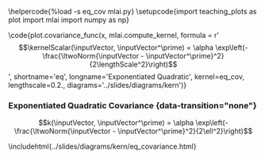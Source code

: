 \helpercode{%load -s eq_cov mlai.py}
\setupcode{import teaching_plots as plot
import mlai
import numpy as np}


\code{plot.covariance_func(x, mlai.compute_kernel, 
                     formula = r'$$\kernelScalar(\inputVector, \inputVector^\prime) = \alpha \exp\left(-\frac{\ltwoNorm{\inputVector - \inputVector^\prime}^2}{2\lengthScale^2}\right)$$', 
                     shortname='eq', 
                     longname='Exponentiated Quadratic', 
					 kernel=eq_cov,
                     lengthscale=0.2., 
					 diagrams='../slides/diagrams/kern')}



### Exponentiated Quadratic Covariance {data-transition="none"}

$$k(\inputVector, \inputVector^\prime) 
= \alpha \exp\left(-\frac{\ltwoNorm{\inputVector - \inputVector^\prime}^2}{2\ell^2}\right)$$

\includehtml{../slides/diagrams/kern/eq_covariance.html}
